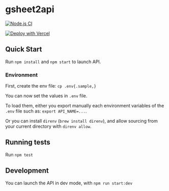 # gsheet2api

[![Node.js CI](https://github.com/tiste/gsheet2api/actions/workflows/ci.yml/badge.svg)](https://github.com/tiste/gsheet2api/actions/workflows/ci.yml)

[![Deploy with Vercel](https://vercel.com/button)](https://vercel.com/new/clone?repository-url=https%3A%2F%2Fgithub.com%2Ftiste%2Fgsheet2api&env=GSHEET_URL,API_KEY)

## Quick Start

Run `npm install` and `npm start` to launch API.

### Environment

First, create the env file: `cp .env{.sample,}`

You can now set the values in `.env` file.

To load them, either you export manually each environment variables of the `.env` file such as: `export API_NAME=...`.

Or you can install `direnv` (`brew install direnv`), and allow sourcing from your current directory with `direnv allow`.

## Running tests

Run `npm test`

## Development

You can launch the API in dev mode, with `npm run start:dev`

